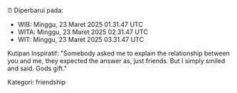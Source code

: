 ⏰ Diperbarui pada:
- WIB: Minggu, 23 Maret 2025 01.31.47 UTC
- WITA: Minggu, 23 Maret 2025 02.31.47 UTC
- WIT: Minggu, 23 Maret 2025 03.31.47 UTC

Kutipan Inspiratif:
"Somebody asked me to explain the relationship between you and me, they expected the answer as, just friends. But I simply smiled and said. Gods gift."


Kategori: friendship

